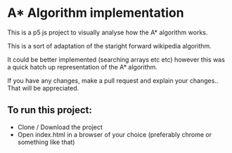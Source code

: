 # A* Algorithm implementation

This is a p5 js project to visually analyse how the A* algorithm works.

This is a sort of adaptation of the staright forward wikipedia algorithm.

It could be better implemented (searching arrays etc etc) however this was a
quick hatch up representation of the A* algorithm.

If you have any changes, make a pull request and explain your changes.. That
will be appreciated. 


## To run this project:

* Clone / Download the project
* Open index.html in a browser of your choice (preferably chrome or something like that)
